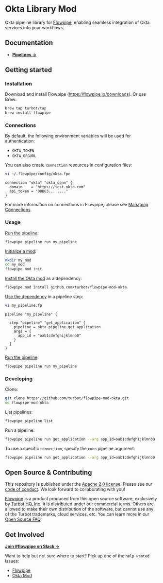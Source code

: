 # Okta Library Mod

Okta pipeline library for [Flowpipe](https://flowpipe.io), enabling seamless integration of Okta services into your workflows.

## Documentation

- **[Pipelines →](https://hub.flowpipe.io/mods/turbot/okta/pipelines)**

## Getting started

### Installation

Download and install Flowpipe (https://flowpipe.io/downloads). Or use Brew:

```sh
brew tap turbot/tap
brew install flowpipe
```

### Connections

By default, the following environment variables will be used for authentication:

- `OKTA_TOKEN`
- `OKTA_ORGURL`

You can also create `connection` resources in configuration files:

```sh
vi ~/.flowpipe/config/okta.fpc
```

```hcl
connection "okta" "okta_conn" {
  domain    = "https://test.okta.com"
  api_token = "00B63........"
}
```

For more information on connections in Flowpipe, please see [Managing Connections](https://flowpipe.io/docs/run/connections).

### Usage

[Run the pipeline](https://flowpipe.io/docs/run/pipelines):

```sh
flowpipe pipeline run my_pipeline
```

[Initialize a mod](https://flowpipe.io/docs/build/index#initializing-a-mod):

```sh
mkdir my_mod
cd my_mod
flowpipe mod init
```

[Install the Okta mod](https://flowpipe.io/docs/build/mod-dependencies#mod-dependencies) as a dependency:

```sh
flowpipe mod install github.com/turbot/flowpipe-mod-okta
```

[Use the dependency](https://flowpipe.io/docs/build/write-pipelines/index) in a pipeline step:

```sh
vi my_pipeline.fp
```

```hcl
pipeline "my_pipeline" {

  step "pipeline" "get_application" {
    pipeline = okta.pipeline.get_application
    args = {
      app_id = "oab1cdefghijklmno0"
    }
  }
}
```

[Run the pipeline](https://flowpipe.io/docs/run/pipelines):

```sh
flowpipe pipeline run my_pipeline
```

### Developing

Clone:

```sh
git clone https://github.com/turbot/flowpipe-mod-okta.git
cd flowpipe-mod-okta
```

List pipelines:

```sh
flowpipe pipeline list
```

Run a pipeline:

```sh
flowpipe pipeline run get_application --arg app_id=oab1cdefghijklmno0
```

To use a specific `connection`, specify the `conn` pipeline argument:

```sh
flowpipe pipeline run get_application --arg app_id=oab1cdefghijklmno0 --arg conn=connection.okta.okta_profile
```

## Open Source & Contributing

This repository is published under the [Apache 2.0 license](https://www.apache.org/licenses/LICENSE-2.0). Please see our [code of conduct](https://github.com/turbot/.github/blob/main/CODE_OF_CONDUCT.md). We look forward to collaborating with you!

[Flowpipe](https://flowpipe.io) is a product produced from this open source software, exclusively by [Turbot HQ, Inc](https://turbot.com). It is distributed under our commercial terms. Others are allowed to make their own distribution of the software, but cannot use any of the Turbot trademarks, cloud services, etc. You can learn more in our [Open Source FAQ](https://turbot.com/open-source).

## Get Involved

**[Join #flowpipe on Slack →](https://flowpipe.io/community/join)**

Want to help but not sure where to start? Pick up one of the `help wanted` issues:

- [Flowpipe](https://github.com/turbot/flowpipe/labels/help%20wanted)
- [Okta Mod](https://github.com/turbot/flowpipe-mod-okta/labels/help%20wanted)
